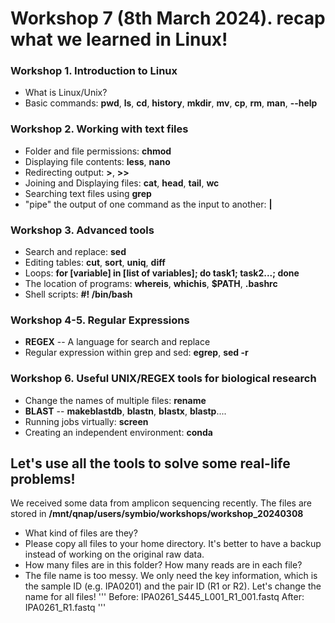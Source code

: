 # Workshop 7 (8th March 2024). recap what we learned in Linux!

### Workshop 1. Introduction to Linux
* What is Linux/Unix?
* Basic commands: **pwd**, **ls**, **cd**, **history**, **mkdir**, **mv**, **cp**, **rm**, **man**, **--help**

### Workshop 2. Working with text files
* Folder and file permissions: **chmod**
* Displaying file contents: **less**, **nano**
* Redirecting output: **>**, **>>**
* Joining and Displaying files: **cat**, **head**, **tail**, **wc**
* Searching text files using **grep**
* "pipe" the output of one command as the input to another: **|**

### Workshop 3. Advanced tools
* Search and replace: **sed**
* Editing tables: **cut**, **sort**, **uniq**, **diff**
* Loops: **for [variable] in [list of variables]; do task1; task2...; done**
* The location of programs: **whereis**, **whichis**, **$PATH**, **.bashrc**
* Shell scripts: **#! /bin/bash**

### Workshop 4-5. Regular Expressions
* **REGEX** -- A language for search and replace
* Regular expression within grep and sed: **egrep**, **sed -r**

### Workshop 6. Useful UNIX/REGEX tools for biological research
* Change the names of multiple files: **rename**
* **BLAST** -- **makeblastdb**, **blastn**, **blastx**, **blastp**....
* Running jobs virtually: **screen**
* Creating an independent environment: **conda**

## Let's use all the tools to solve some real-life problems!
We received some data from amplicon sequencing recently. The files are stored in **/mnt/qnap/users/symbio/workshops/workshop_20240308**
* What kind of files are they?
* Please copy all files to your home directory. It's better to have a backup instead of working on the original raw data.
* How many files are in this folder? How many reads are in each file?
* The file name is too messy. We only need the key information, which is the sample ID (e.g. IPA0201) and the pair ID (R1 or R2). Let's change the name for all files!
'''
Before: IPA0261_S445_L001_R1_001.fastq
After: IPA0261_R1.fastq
'''
